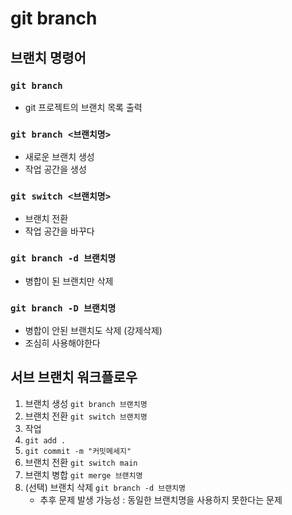 # git branch

## 브랜치 명령어

### `git branch`

- git 프로젝트의 브랜치 목록 출력

### `git branch <브랜치명>`

- 새로운 브랜치 생성
- 작업 공간을 생성

### `git switch <브랜치명>`

- 브랜치 전환
- 작업 공간을 바꾸다

### `git branch -d 브랜치명`

- 병합이 된 브랜치만 삭제

### `git branch -D 브랜치명`

- 병합이 안된 브랜치도 삭제 (강제삭제)
- 조심히 사용해야한다

## 서브 브랜치 워크플로우

1. 브랜치 생성 `git branch 브랜치명`
2. 브랜치 전환 `git switch 브랜치명`
3. 작업
4. `git add .`
5. `git commit -m "커밋메세지"`
6. 브랜치 전환 `git switch main`
7. 브랜치 병합 `git merge 브랜치명`
8. (선택) 브랜치 삭제 `git branch -d 브랜치명`
   - 추후 문제 발생 가능성 : 동일한 브랜치명을 사용하지 못한다는 문제